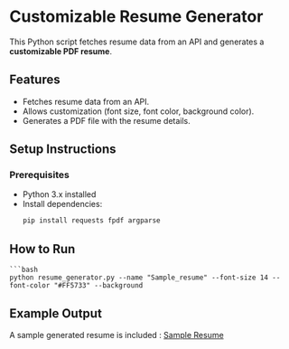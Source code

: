 # Customizable Resume Generator

This Python script fetches resume data from an API and generates a **customizable PDF resume**.

##  Features
- Fetches resume data from an API.
- Allows customization (font size, font color, background color).
- Generates a PDF file with the resume details.

##  Setup Instructions
### Prerequisites
- Python 3.x installed
- Install dependencies:
  ```bash
  pip install requests fpdf argparse

## How to Run
    ```bash
    python resume_generator.py --name "Sample_resume" --font-size 14 --font-color "#FF5733" --background

## Example Output
A sample generated resume is included : [Sample Resume](Sample_resume.pdf)


